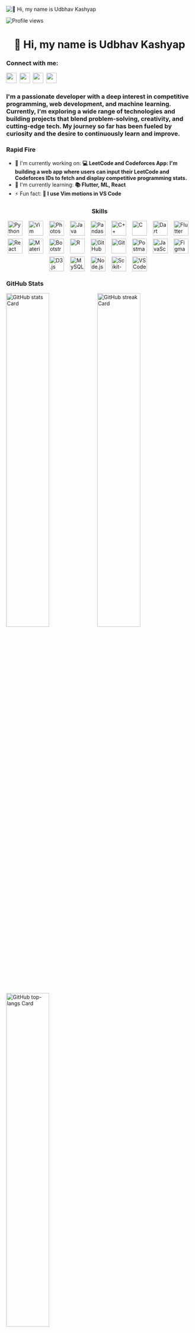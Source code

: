 ![👋 Hi, my name is Udbhav Kashyap](https://images-wixmp-ed30a86b8c4ca887773594c2.wixmp.com/f/c83c004e-1370-4756-88e5-4071de797088/dgdq8br-09cc7ad6-a021-47a5-b0e0-917b12b0f7a7.gif?token=eyJ0eXAiOiJKV1QiLCJhbGciOiJIUzI1NiJ9.eyJzdWIiOiJ1cm46YXBwOjdlMGQxODg5ODIyNjQzNzNhNWYwZDQxNWVhMGQyNmUwIiwiaXNzIjoidXJuOmFwcDo3ZTBkMTg4OTgyMjY0MzczYTVmMGQ0MTVlYTBkMjZlMCIsIm9iaiI6W1t7InBhdGgiOiJcL2ZcL2M4M2MwMDRlLTEzNzAtNDc1Ni04OGU1LTQwNzFkZTc5NzA4OFwvZGdkcThici0wOWNjN2FkNi1hMDIxLTQ3YTUtYjBlMC05MTdiMTJiMGY3YTcuZ2lmIn1dXSwiYXVkIjpbInVybjpzZXJ2aWNlOmZpbGUuZG93bmxvYWQiXX0.tqRMtE-b2QiI2nnefNxSDMJvZCcYqFmq2ccg_Xfzqb8)

![Profile views](https://komarev.com/ghpvc/?username=Udbhav2105&label=Profile%20views&color=0e75b6&style=flat)

<div id="toc">
  <ul align="center" style="list-style: none">
    <summary>
      <h1>
        👋 Hi, my name is Udbhav Kashyap
      </h1>
    </summary>
  </ul>
</div>

**<h3 align="left">Connect with me:</h3>** 
<p align="left"><a href="https://twitter.com/Sushil__SM" target="_blank"><img src="https://img.shields.io/badge/Twitter-000000?logo=X&logoColor=white" height="28" style="margin-right: 4px"></a> <a href="https://codeforces.com/profile/udbhav_k" target="_blank"><img src="https://img.shields.io/badge/Codeforces-445f9d?style=for-the-badge&logo=Codeforces&logoColor=white" height="28" style="margin-right: 4px"></a> <a href="https://github.com/Udbhav2105" target="_blank"><img src="https://img.shields.io/badge/GitHub-100000?style=for-the-badge&logo=github&logoColor=white" height="28" style="margin-right: 4px"></a> <a href="https://www.linkedin.com/in/udbhav-kashyap-b5579628a/" target="_blank"><img src="https://img.shields.io/badge/LinkedIn-0077B5?style=for-the-badge&logo=linkedin&logoColor=white" height="28" style="margin-right: 4px"></a></p>

 **<h3 align="left">I'm a passionate developer with a deep interest in competitive programming, web development, and machine learning. Currently, I'm exploring a wide range of technologies and building projects that blend problem-solving, creativity, and cutting-edge tech. My journey so far has been fueled by curiosity and the desire to continuously learn and improve.</h3>**

**<h3 align="left">Rapid Fire</h3>**

- 💼 I'm currently working on: **💻 LeetCode and Codeforces App: I'm building a web app where users can input their LeetCode and Codeforces IDs to fetch and display competitive programming stats.**
- 🌱 I'm currently learning: **📚 Flutter, ML, React**
- ⚡ Fun fact: **🎢 I use Vim motions in VS Code**

 **<h3 align="center">Skills</h3>**

<div style="display: flex; flex-wrap: wrap; gap: 8px; justify-content: center;"><img src="https://cdn.jsdelivr.net/gh/devicons/devicon/icons/python/python-original.svg" height="40" alt="Python" style="margin-right: 8px"> <img src="https://img.shields.io/badge/Vim-019733?logo=vim&logoColor=white" height="40" alt="Vim" style="margin-right: 8px"> <img src="https://cdn.jsdelivr.net/gh/devicons/devicon@latest/icons/photoshop/photoshop-original.svg" height="40" alt="Photoshop" style="margin-right: 8px"> <img src="https://cdn.jsdelivr.net/gh/devicons/devicon@latest/icons/java/java-original-wordmark.svg" height="40" alt="Java" style="margin-right: 8px"> <img src="https://img.shields.io/badge/Pandas-150458?logo=pandas&logoColor=white" height="40" alt="Pandas" style="margin-right: 8px"> <img src="https://cdn.simpleicons.org/cplusplus/00599C" height="40" alt="C++" style="margin-right: 8px"> <img src="https://skillicons.dev/icons?i=c" height="40" alt="C" style="margin-right: 8px"> <img src="https://img.shields.io/badge/Dart-0175C2?logo=dart&logoColor=white" height="40" alt="Dart" style="margin-right: 8px"> <img src="https://cdn.simpleicons.org/flutter/02569B" height="40" alt="Flutter" style="margin-right: 8px"> <img src="https://skillicons.dev/icons?i=react" height="40" alt="React Native" style="margin-right: 8px"> <img src="https://img.shields.io/badge/Material_UI-007FFF?logo=material-ui&logoColor=white" height="40" alt="Material-UI" style="margin-right: 8px"> <img src="https://img.shields.io/badge/Bootstrap-563D7C?logo=bootstrap&logoColor=white" height="40" alt="Bootstrap" style="margin-right: 8px"> <img src="https://cdn.simpleicons.org/r/276DC3" height="40" alt="R" style="margin-right: 8px"> <img src="https://cdn.simpleicons.org/github/181717" height="40" alt="GitHub" style="margin-right: 8px"> <img src="https://cdn.simpleicons.org/git/F1502F" height="40" alt="Git" style="margin-right: 8px"> <img src="https://img.shields.io/badge/Postman-FF6C37?logo=postman&logoColor=white" height="40" alt="Postman" style="margin-right: 8px"> <img src="https://cdn.simpleicons.org/javascript/F7DF1E" height="40" alt="JavaScript" style="margin-right: 8px"> <img src="https://skillicons.dev/icons?i=figma" height="40" alt="Figma" style="margin-right: 8px"> <img src="https://img.shields.io/badge/D3.js-F9A03C?logo=d3.js&logoColor=white" height="40" alt="D3.js" style="margin-right: 8px"> <img src="https://img.shields.io/badge/MySQL-4479A1?logo=mysql&logoColor=white" height="40" alt="MySQL" style="margin-right: 8px"> <img src="https://img.shields.io/badge/Node.js-8CC84B?logo=node.js&logoColor=white" height="40" alt="Node.js" style="margin-right: 8px"> <img src="https://img.shields.io/badge/Scikit--learn-F7931E?logo=scikit-learn&logoColor=white" height="40" alt="Scikit-learn" style="margin-right: 8px"> <img src="https://cdn.jsdelivr.net/gh/devicons/devicon@latest/icons/vscode/vscode-original.svg" height="40" alt="VSCode" style="margin-right: 8px"></div>

 **<h3 align="left">GitHub Stats</h3>**

<p align="left">
  <img width="48%" src="https://github-readme-stats.vercel.app/api?username=Udbhav2105&theme=react&hide_title=false&hide_rank=false&show_icons=false&include_all_commits=false&count_private=true&line_height=23" alt="GitHub stats Card" />
  <img width="48%" src="https://streak-stats.demolab.com/?user=Udbhav2105&theme=react&hide_border=false&date_format=M+j%5B%2C+Y%5D&mode=daily&hide_total_contributions=false&hide_current_streak=false&hide_longest_streak=false&card_height=200" alt="GitHub streak Card" />
</p>

<p align="left">
  <img width="48%" src="https://github-readme-stats.vercel.app/api/top-langs?username=Udbhav2105&theme=react&hide_title=false&layout=compact&langs_count=6&hide_progress=false&card_width=400" alt="GitHub top-langs Card" />
</p>

